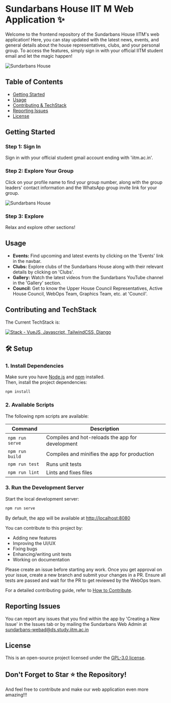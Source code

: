 # Sundarbans House IIT M Web Application ✨

Welcome to the frontend repository of the Sundarbans House IITM's web application! Here, you can stay updated with the latest news, events, and general details about the house representatives, clubs, and your personal group. To access the features, simply sign in with your official IITM student email and let the magic happen!

![Sundarbans House](https://github.com/SundarbansWebOps/Frontend/blob/main/src/assets/docs/image1.png)

## Table of Contents

- [Getting Started](#getting-started)
- [Usage](#usage)
- [Contributing & TechStack](#contributing-and-techstack)
- [Reporting Issues](#reporting-issues)
- [License](#license)

## Getting Started

### Step 1: Sign In

Sign in with your official student gmail account ending with 'iitm.ac.in'.

### Step 2: Explore Your Group

Click on your profile name to find your group number, along with the group leaders' contact information and the WhatsApp group invite link for your group.

![Sundarbans House](https://github.com/SundarbansWebOps/Frontend/blob/main/src/assets/docs/image2.png)

### Step 3: Explore

Relax and explore other sections!

## Usage

- **Events:** Find upcoming and latest events by clicking on the 'Events' link in the navbar.
- **Clubs:** Explore clubs of the Sundarbans House along with their relevant details by clicking on 'Clubs'.
- **Gallery:** Watch the latest videos from the Sundarbans YouTube channel in the 'Gallery' section.
- **Council:** Get to know the Upper House Council Representatives, Active House Council, WebOps Team, Graphics Team, etc. at 'Council'.

## Contributing and TechStack

The Current TechStack is:

[![Stack - VueJS, Javascript, TailwindCSS, Django](https://skillicons.dev/icons?i=vue,js,tailwind,django)](https://skillicons.dev)

## 🛠️ Setup

### 1. Install Dependencies

Make sure you have [Node.js](https://nodejs.org/) and [npm](https://www.npmjs.com/) installed.  
Then, install the project dependencies:

```bash
npm install
```

### 2. Available Scripts

The following npm scripts are available:

| Command         | Description                                      |
| --------------- | ------------------------------------------------ |
| `npm run serve` | Compiles and hot-reloads the app for development |
| `npm run build` | Compiles and minifies the app for production     |
| `npm run test`  | Runs unit tests                                  |
| `npm run lint`  | Lints and fixes files                            |

### 3. Run the Development Server

Start the local development server:

```bash
npm run serve
```

By default, the app will be available at [http://localhost:8080](http://localhost:8080)

You can contribute to this project by:

- Adding new features
- Improving the UI/UX
- Fixing bugs
- Enhancing/writing unit tests
- Working on documentation

Please create an issue before starting any work. Once you get approval on your issue, create a new branch and submit your changes in a PR. Ensure all tests are passed and wait for the PR to get reviewed by the WebOps team.

For a detailed contributing guide, refer to [How to Contribute](https://github.com/SundarbansWebOps/Frontend/blob/main/CONTRIBUTING.md).

## Reporting Issues

You can report any issues that you find within the app by 'Creating a New Issue' in the Issues tab or by mailing the Sundarbans Web Admin at [sundarbans-webad@ds.study.iitm.ac.in](mailto:sundarbans-webad@ds.study.iitm.ac.in)

## License

This is an open-source project licensed under the [GPL-3.0 license](https://github.com//blob/main/LICENSE).

## Don't Forget to Star ⭐ the Repository!

And feel free to contribute and make our web application even more amazing!!!

